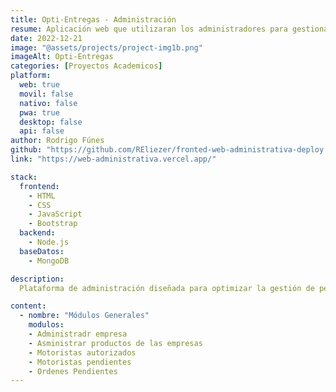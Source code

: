 ```yaml
---
title: Opti-Entregas - Administración
resume: Aplicación web que utilizaran los administradores para gestionar las empresas y productos que se muestran a los usuarios finales.
date: 2022-12-21
image: "@assets/projects/project-img1b.png"
imageAlt: Opti-Entregas
categories: [Proyectos Academicos]
platform:
  web: true
  movil: false
  nativo: false
  pwa: true
  desktop: false
  api: false
author: Rodrigo Fúnes
github: "https://github.com/REliezer/fronted-web-administrativa-deploy.git"
link: "https://web-administrativa.vercel.app/"

stack:
  frontend:
    - HTML
    - CSS
    - JavaScript
    - Bootstrap
  backend:
    - Node.js
  baseDatos:
    - MongoDB

description:
  Plataforma de administración diseñada para optimizar la gestión de pedidos y comercios asociados. A través de un panel intuitivo, los administradores pueden supervisar el estado de las órdenes, actualizar información de productos y controlar las diferentes categorías disponibles. Con herramientas de seguimiento de envíos, Opti-Entregas facilita la organización y mejora la eficiencia del servicio de delivery. 

content:
  - nombre: "Módulos Generales"
    modulos:
    - Administradr empresa
    - Asministrar productos de las empresas
    - Motoristas autorizados
    - Motoristas pendientes
    - Ordenes Pendientes
---
```

